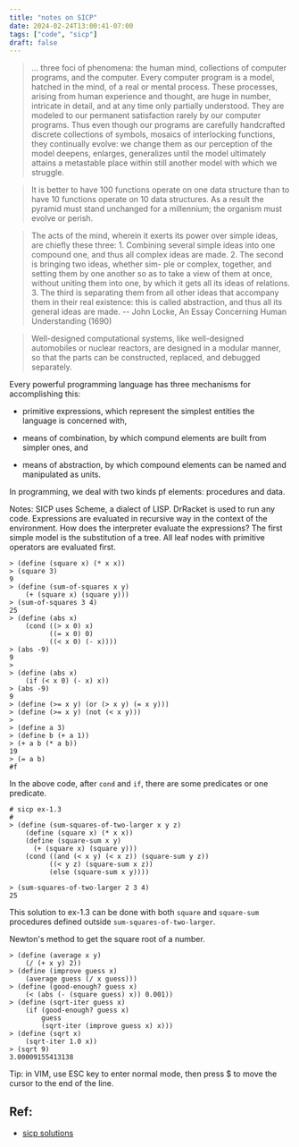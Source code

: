 ```yaml
---
title: "notes on SICP"
date: 2024-02-24T13:00:41-07:00
tags: ["code", "sicp"]
draft: false
---
```


> ... three foci of phenomena: the human mind, collections of computer programs, and the computer. Every computer program is a model, hatched in the mind, of a real or mental process. These processes, arising from human experience and thought, are huge in number, intricate in detail, and at any time only partially understood. They are modeled to our permanent satisfaction rarely by our computer programs. Thus even though our programs are carefully handcrafted discrete collections of symbols, mosaics of interlocking functions, they continually evolve: we change them as our perception of the model deepens, enlarges, generalizes until the model ultimately attains a metastable place within still another model with which we struggle.

> It is better to have 100 functions operate on one data structure than to have 10 functions operate on 10 data structures. As a result the pyramid must stand unchanged for a millennium; the organism must evolve or perish.
 
> The acts of the mind, wherein it exerts its power over simple ideas, are chiefly these three: 1. Combining several simple ideas into one compound one, and thus all complex ideas are made. 2. The second is bringing two ideas, whether sim- ple or complex, together, and setting them by one another so as to take a view of them at once, without uniting them into one, by which it gets all its ideas of relations. 3. The third is separating them from all other ideas that accompany them in their real existence: this is called abstraction, and thus all its general ideas are made. -- John Locke, An Essay Concerning Human Understanding (1690)

> Well-designed computational systems, like well-designed automobiles or nuclear reactors, are designed in a modular manner, so that the parts can be constructed, replaced, and debugged separately.

Every powerful programming language has three mechanisms for accomplishing this:

* primitive expressions, which represent the simplest entities the language is concerned with,

* means of combination, by which compund elements are built from simpler ones, and 

* means of abstraction, by which compound elements can be named and manipulated as units.

In programming, we deal with two kinds pf elements: procedures and data.

Notes: SICP uses Scheme, a dialect of LISP. DrRacket is used to run any code. Expressions are evaluated in recursive way in the context of the environment. How does the interpreter evaluate the expressions? The first simple model is the substitution of a tree. All leaf nodes with primitive operators are evaluated first.

```
> (define (square x) (* x x))
> (square 3)
9
> (define (sum-of-squares x y)
    (+ (square x) (square y)))
> (sum-of-squares 3 4)
25
> (define (abs x)
    (cond ((> x 0) x)
          ((= x 0) 0)
          ((< x 0) (- x))))
> (abs -9)
9
>
> (define (abs x)
    (if (< x 0) (- x) x))
> (abs -9)
9
> (define (>= x y) (or (> x y) (= x y)))
> (define (>= x y) (not (< x y)))
>
> (define a 3)
> (define b (+ a 1))
> (+ a b (* a b))
19
> (= a b)
#f
```

In the above code, after ```cond``` and ```if```, there are some predicates or one predicate.

```
# sicp ex-1.3
#
> (define (sum-squares-of-two-larger x y z)
    (define (square x) (* x x))
    (define (square-sum x y)
      (+ (square x) (square y)))
    (cond ((and (< x y) (< x z)) (square-sum y z))
          ((< y z) (square-sum x z))
          (else (square-sum x y))))
      
> (sum-squares-of-two-larger 2 3 4)
25
```

This solution to ex-1.3 can be done with both ```square``` and ```square-sum``` procedures defined outside ```sum-squares-of-two-larger```.

Newton's method to get the square root of a number.

```
> (define (average x y)
    (/ (+ x y) 2))
> (define (improve guess x)
    (average guess (/ x guess)))
> (define (good-enough? guess x)
    (< (abs (- (square guess) x)) 0.001))
> (define (sqrt-iter guess x)
    (if (good-enough? guess x)
        guess
        (sqrt-iter (improve guess x) x)))
> (define (sqrt x)
    (sqrt-iter 1.0 x))
> (sqrt 9)
3.00009155413138
```

Tip: in VIM, use ESC key to enter normal mode, then press $ to move the cursor to the end of the line.

## Ref:

* [sicp solutions](https://github.com/lambda-study-group/sicp)


